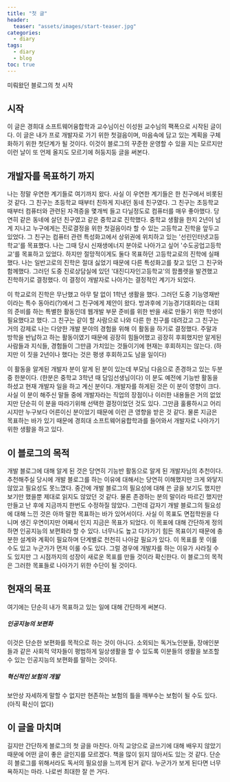 ```yaml
---
title: "첫 글"
header:
  teaser: "assets/images/start-teaser.jpg"
categories:
  - diary
tags:
  - diary
  - blog
toc: true
---
```


미뤄왔던 블로그의 첫 시작

## 시작
이 글은 경희대 소프트웨어융합학과 교수님이신 이성원 교수님의 팩폭으로 시작된 글이다. 이 글은 내가 프로 개발자로 가기 위한 첫걸음이며, 마음속에 담고 있는 계획을 구체화하기 위한 첫단계가 될 것이다. 이것이 블로그의 꾸준한 운영할 수 있을 지는 모르지만 이런 날이 또 언제 올지도 모르기에 허둥지둥 글을 써본다.

## 개발자를 목표하기 까지
나는 정말 우연한 계기들로 여기까지 왔다. 사실 이 우연한 계기들은 한 친구에서 비롯된 것 같다. 그 친구는 초등학교 때부터 친하게 지내던 동네 친구였다. 그 친구는 초등학교 때부터 컴퓨터와 관련된 자격증을 몇개씩 들고 다닐정도로 컴퓨터를 매우 좋아했다. 당연히 같은 동네에 살던 친구였고 같은 중학교로 진학했다. 중학교 생활을 한지 2년이 넘게 지나고 누구에게는 진로결정을 위한 첫걸음이라 할 수 있는 고등학교 진학을 앞두고 있었다. 그 친구는 컴퓨터 관련 특성화고에서 상위권에 위치하고 있는 '선린인터넷고등학교'를 목표했다. 나는 그때 당시 신재생에너지 분야로 나아가고 싶어 '수도공업고등학교'를 목표하고 있었다. 하지만 절망적이게도 둘다 목표하던 고등학교로의 진학에 실패했다. 나는 일반고로의 진학은 절대 싫었기 때문에 다른 특성화고를 찾고 있던 그 친구와 함께했다. 그러던 도중 진로상담실에 있던 '대진디자인고등학교'의 팜플렛을 발견했고 진학하기로 결정했다. 이 결정이 개발자로 나아가는 결정적인 계기가 되었다.

이 학교로의 진학은 무난했고 아무 탈 없이 1학년 생활을 했다. 그러던 도중 기능영재반이라는 특수 동아리(?)에서 그 친구에게 제안이 왔다. 방과후에 기능경기대회라는 대회의 준비를 하는 특별한 활동인데 웹개발 부문 준비를 위한 반을 새로 만들기 위한 학생이 필요했다고 했다. 그 친구는 같이 할 사람으로 나와 다른 한 친구를 데려갔고 그 친구는 거의 강제로 나는 다양한 개발 분야의 경험을 위해 이 활동을 하기로 결정했다. 주말과 방학을 반납하고 하는 활동이였기 때문에 굉장히 힘들어했고 굉장히 후회했지만 알게된 사람들과 지식들, 경험들이 그만큼 가치있는 것들이기에 현재는 후회하지는 않는다. (하지만 이 짓을 2년이나 했다는 것은 평생 후회하고도 남을 일이다)

이 활동을 알게된 개발자 분이 알게 된 분이 있는데 부모님 다음으로 존경하고 있는 두분 중 한분이다. (한분은 중학교 3학년 때 담임선생님이다) 이 분도 예전에 기능반 활동을 하셨고 현재 개발자 일을 하고 계신 분이다. 개발자를 하게된 것은 이 분이 영향이 크다. 사실 이 분이 해주신 말들 중에 개발자라는 직업의 장점이나 이러한 내용들은 거의 없었지만 단순히 이 분을 따라기위해 선택한 결정이었던 것도 있다. 그만큼 훌륭하시고 어리시지만 누구보다 어른이신 분이었기 때문에 이런 큰 영향을 받은 것 같다. 물론 지금은 목표하는 바가 있기 때문에 경희대 소프트웨어융합학과를 들어와서 개발자로 나아가기 위한 생활을 하고 있다.

## 이 블로그의 목적
개발 블로그에 대해 알게 된 것은 당연히 기능반 활동으로 알게 된 개발자님의 추천이다. 추천해주실 당시에 개발 블로그를 하는 이유에 대해서는 당연히 이해했지만 크게 와닿지 않았고 필요성도 못느꼈다. 중간에 개발 블로그의 필요성에 대해 쓴 글을 보기도 했지만 보기만 했을뿐 제대로 읽지도 않았던 것 같다. 물론 존경하는 분의 말이라 따르긴 했지만 만들고 난 후에 지금까지 한번도 수정하질 않았다. 그런데 갑자기 개발 블로그의 필요성에 대해 느낀 것은 아까 말한 목표하는 바가 있어서이다. 사실 이 목표도 면접학원을 다니며 생긴 우연이지만 어째서 인지 지금은 목표가 되었다. 이 목표에 대해 간단하게 정의하면 인공지능의 보편화라 할 수 있다. 너무나도 높고 다가가기 힘든 목표이기 때문에 충분한 설계와 계획이 필요하며 단계별로 천천히 나아갈 필요가 있다. 이 목표를 못 이룰 수도 있고 누군가가 먼저 이룰 수도 있다. 그럴 경우에 개발자를 하는 이유가 사라질 수도 있지만 그 시점까지의 성장이 새로운 목표를 만들 것이라 확신한다. 이 블로그의 목적은 그러한 목표들로 나아가기 위한 수단이 될 것이다.

## 현재의 목표
여기에는 단순히 내가 목표하고 있는 일에 대해 간단하게 써본다.

##### 인공지능의 보편화
이것은 단순한 보편화를 목적으로 하는 것이 아니다. 소외되는 독거노인분들, 장애인분들과 같은 사회적 약자들이 평범하게 일상생활을 할 수 있도록 이분들의 생활을 보조할 수 있는 인공지능의 보편화를 말하는 것이다.

##### 혁신적인 보험의 개발
보안상 자세하게 말할 수 없지만 현존하는 보험의 틀을 깨부수는 보험이 될 수도 있다.(아직 확신이 없다)

## 이 글을 마치며
길지만 간단하게 블로그의 첫 글을 마친다. 아직 교양으로 글쓰기에 대해 배우지 않았기 때문에 어떤 글이 좋은 글인지를 모르겠다. 책을 많이 읽지 않아서도 있는 것 같다. 단순히 블로그를 위해서라도 독서의 필요성을 느끼게 된거 같다. 누군가가 보게 된다면 너무 욕하지는 마라. 나로썬 최대한 잘 쓴 거다.